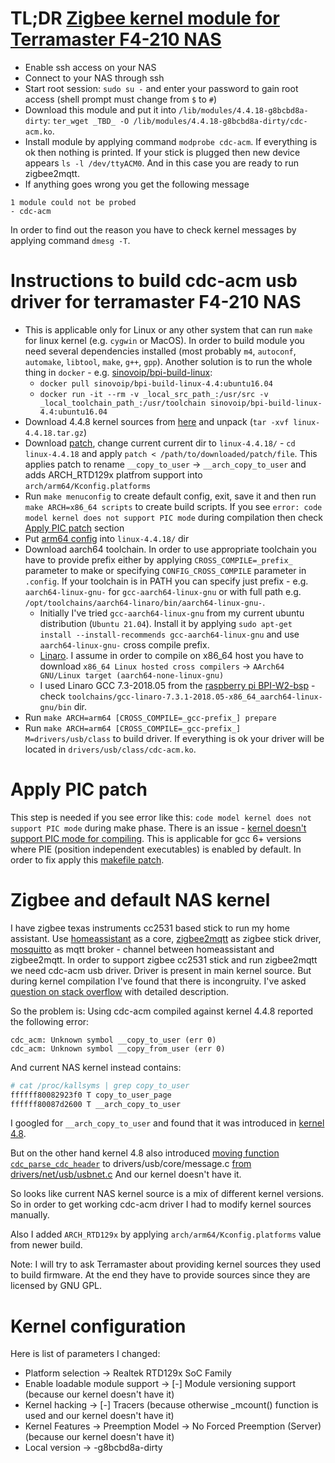# TL;DR [Zigbee kernel module for Terramaster F4-210 NAS](https://github.com/mpashka/terranas/releases/download/0.0.1/cdc-acm.ko)
* Enable ssh access on your NAS
* Connect to your NAS through ssh
* Start root session: `sudo su -` and enter your password to gain root access (shell prompt must change from `$` to `#`)
* Download this module and put it into `/lib/modules/4.4.18-g8bcbd8a-dirty`: 
  `ter_wget _TBD_ -O /lib/modules/4.4.18-g8bcbd8a-dirty/cdc-acm.ko`.
* Install module by applying command `modprobe cdc-acm`. If everything is ok then nothing is printed. 
  If your stick is plugged then new device appears `ls -l /dev/ttyACM0`. And in this case you are ready to run 
  zigbee2mqtt. 
* If anything goes wrong you get the following message
```
1 module could not be probed
- cdc-acm
```
In order to find out the reason you have to check kernel messages by applying command `dmesg -T`.


# Instructions to build cdc-acm usb driver for terramaster F4-210 NAS
* This is applicable only for Linux or any other system that can run `make` for linux kernel 
  (e.g. `cygwin` or MacOS). In order to build module you need several dependencies installed (most probably 
  `m4`, `autoconf`, `automake`, `libtool`, `make`, `g++`, `gpp`). Another solution is to run the whole thing in 
  `docker` - e.g. [sinovoip/bpi-build-linux](https://hub.docker.com/r/sinovoip/bpi-build-linux-4.4/):
    * `docker pull sinovoip/bpi-build-linux-4.4:ubuntu16.04`
    * `docker run -it --rm -v _local_src_path_:/usr/src -v _local_toolchain_path_:/usr/toolchain sinovoip/bpi-build-linux-4.4:ubuntu16.04`
* Download 4.4.8 kernel sources from [here](https://cdn.kernel.org/pub/linux/kernel/v4.x/linux-4.4.18.tar.gz)
  and unpack (`tar -xvf linux-4.4.18.tar.gz`)
* Download [patch](kernel_patch.diff), change current current dir to `linux-4.4.18/` - `cd linux-4.4.18`
  and apply `patch < /path/to/downloaded/patch/file`. This applies patch to rename `__copy_to_user` -> `__arch_copy_to_user`
  and adds ARCH_RTD129x platfrom support into `arch/arm64/Kconfig.platforms`
* Run `make menuconfig` to create default config, exit, save it and then run `make ARCH=x86_64 scripts` to create
  build scripts. If you see `error: code model kernel does not support PIC mode` during compilation then check 
  [Apply PIC patch](#apply-pic-patch) section
* Put [arm64 config](.config) into `linux-4.4.18/` dir
* Download aarch64 toolchain. In order to use appropriate toolchain you have to provide prefix either by applying
  `CROSS_COMPILE=_prefix_` parameter to make or specifying `CONFIG_CROSS_COMPILE` parameter in `.config`. If your 
  toolchain is in PATH you can specify just prefix - e.g. `aarch64-linux-gnu-` for `gcc-aarch64-linux-gnu` or
  with full path e.g. `/opt/toolchains/aarch64-linaro/bin/aarch64-linux-gnu-`.
  * Initially I've tried `gcc-aarch64-linux-gnu` from my
    current ubuntu distribution (`Ubuntu 21.04`). Install it by applying `sudo apt-get install --install-recommends gcc-aarch64-linux-gnu`
    and use `aarch64-linux-gnu-` cross compile prefix. 
  * [Linaro](https://developer.arm.com/tools-and-software/open-source-software/developer-tools/gnu-toolchain/gnu-a/downloads).
    I assume in order to compile on x86_64 host you have to download `x86_64 Linux hosted cross compilers` -> 
    `AArch64 GNU/Linux target (aarch64-none-linux-gnu)`
  * I used Linaro GCC 7.3-2018.05 from the [raspberry pi BPI-W2-bsp](https://github.com/BPI-SINOVOIP/BPI-W2-bsp) - check
    `toolchains/gcc-linaro-7.3.1-2018.05-x86_64_aarch64-linux-gnu/bin` dir.
* Run `make ARCH=arm64 [CROSS_COMPILE=_gcc-prefix_] prepare`
* Run `make ARCH=arm64 [CROSS_COMPILE=_gcc-prefix_] M=drivers/usb/class` to build driver. If everything is ok your driver
  will be located in `drivers/usb/class/cdc-acm.ko`.


# Apply PIC patch
This step is needed if you see error like this: `code model kernel does not support PIC mode` during make phase.
There is an issue -
[kernel doesn't support PIC mode for compiling](https://askubuntu.com/questions/851433/kernel-doesnt-support-pic-mode-for-compiling).
This is applicable for gcc 6+ versions where PIE (position independent executables) is enabled by default.
In order to fix apply this [makefile patch](makefile_patch_pie.diff).


# Zigbee and default NAS kernel
I have zigbee texas instruments cc2531 based stick to run my home assistant.
Use [homeassistant](https://www.home-assistant.io/) as a core,
[zigbee2mqtt](https://www.zigbee2mqtt.io/) as zigbee stick driver,
[mosquitto](https://mosquitto.org/) as mqtt broker - channel between homeassistant and zigbee2mqtt.
In order to support zigbee cc2531 stick and run zigbee2mqtt we need cdc-acm usb driver.
Driver is present in main kernel source. But during kernel compilation I've found
that there is incongruity. I've asked [question on stack overflow](https://stackoverflow.com/questions/67525731/error-unknown-symbol-copy-to-user-during-module-load)
with detailed description.

So the problem is:
Using cdc-acm compiled against kernel 4.4.8 reported the following error:
```
cdc_acm: Unknown symbol __copy_to_user (err 0)
cdc_acm: Unknown symbol __copy_from_user (err 0)
```

And current NAS kernel instead contains:
```bash
# cat /proc/kallsyms | grep copy_to_user
ffffff80082923f0 T copy_to_user_page
ffffff80087d2600 T __arch_copy_to_user
```

I googled for `__arch_copy_to_user` and found that it was introduced in 
[kernel 4.8](https://elixir.bootlin.com/linux/v4.8/A/ident/__arch_copy_to_user).

But on the other hand kernel 4.8 also introduced 
[moving function `cdc_parse_cdc_header`](https://elixir.bootlin.com/linux/v4.8/A/ident/cdc_parse_cdc_header)
to drivers/usb/core/message.c
[from drivers/net/usb/usbnet.c](https://elixir.bootlin.com/linux/v4.7/A/ident/cdc_parse_cdc_header)
And our kernel doesn't have it.

So looks like current NAS kernel source is a mix of different kernel versions. So in order to get working 
cdc-acm driver I had to modify kernel sources manually.

Also I added `ARCH_RTD129x` by applying `arch/arm64/Kconfig.platforms` value from newer build.

Note: I will try to ask Terramaster about providing kernel sources they used to build firmware. 
At the end they have to provide sources since they are licensed by GNU GPL.


# Kernel configuration
Here is list of parameters I changed:
 * Platform selection -> Realtek RTD129x SoC Family
 * Enable loadable module support -> [-] Module versioning support (because our kernel doesn't have it)
 * Kernel hacking -> [-] Tracers (because otherwise _mcount() function is used and our kernel doesn't have it)
 * Kernel Features -> Preemption Model -> No Forced Preemption (Server) (because our kernel doesn't have it)
 * Local version -> -g8bcbd8a-dirty
